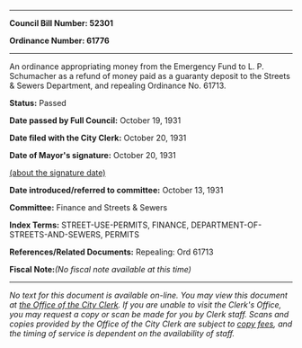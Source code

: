 

********

**Council Bill Number: 52301**
   
**Ordinance Number: 61776**
********

 An ordinance appropriating money from the Emergency Fund to L. P. Schumacher as a refund of money paid as a guaranty deposit to the Streets & Sewers Department, and repealing Ordinance No. 61713.

**Status:** Passed
   
**Date passed by Full Council:** October 19, 1931
   
**Date filed with the City Clerk:** October 20, 1931
   
**Date of Mayor's signature:** October 20, 1931
   
[(about the signature date)](/~public/approvaldate.htm)
   
   
   
**Date introduced/referred to committee:** October 13, 1931
   
**Committee:** Finance and Streets & Sewers
   
   
**Index Terms:** STREET-USE-PERMITS, FINANCE, DEPARTMENT-OF-STREETS-AND-SEWERS, PERMITS

**References/Related Documents:** Repealing: Ord 61713

**Fiscal Note:**_(No fiscal note available at this time)_
********

_No text for this document is available on-line. You may view this document at [the Office of the City Clerk](http://www.seattle.gov/leg/clerk/contactUs.htm). If you are unable to visit the Clerk's Office, you may request a copy or scan be made for you by Clerk staff. Scans and copies provided by the Office of the City Clerk are subject to [copy fees](http://clerk.seattle.gov/~public/clerkfees.htm), and the timing of service is dependent on the availability of staff._


